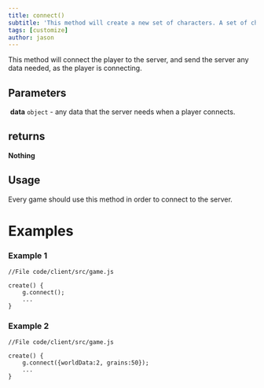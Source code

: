 ```yaml
---
title: connect()
subtitle: 'This method will create a new set of characters. A set of characters represents a certain group of characters, for example: players and enemies, or storm troopers and wizards.'
tags: [customize]
author: jason
---
```

This method will connect the player to the server, and send the server any data needed, as the player is connecting.
​
## Parameters
​
**data** `object` - any data that the server needs when a player connects.
​
## returns
**Nothing**
​
## Usage
Every game should use this method in order to connect to the server.
# Examples
### Example 1
```
//File code/client/src/game.js
​
create() {
	g.connect();
	...
}
```
### Example 2
```
//File code/client/src/game.js
​
create() {
	g.connect({worldData:2, grains:50});
	...
}
```
